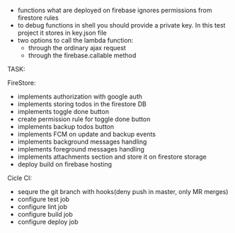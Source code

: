 - functions what are deployed on firebase ignores permissions from firestore rules
- to debug functions in shell you should provide a private key. In this test project it stores in key.json file
- two options to call the lambda function:
    - through the ordinary ajax request
    - through the firebase.callable method


TASK:

  FireStore:

 - implements authorization with google auth
 - implements storing todos in the firestore DB
 - implements toggle done button
 - create permission rule for toggle done button
 - implements backup todos button
 - implements FCM on update and backup events
 - implements background messages handling
 - implements foreground messages handling
 - implements attachments section and store it on firestore storage
 - deploy build on firebase hosting

  Cicle CI:

 - sequre the git branch with hooks(deny push in master, only MR merges)
 - configure test job
 - configure lint job
 - configure build job
 - configure deploy job
